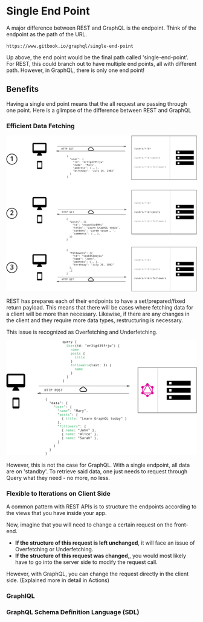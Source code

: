 # Single End Point

A major difference between REST and GraphQL is the endpoint. Think of the endpoint as the path of the URL.

```text
https://www.gitbook.io/graphql/single-end-point
```

Up above, the end point would be the final path called 'single-end-point'. For REST, this could branch out to have multiple end points, all with different path. However, in GraphQL, there is only one end point!

## Benefits

Having a single end point means that the all request are passing through one point. Here is a glimpse of the difference between REST and GraphQL

### Efficient Data Fetching

![](../.gitbook/assets/viwd5i5.png)

REST has prepares each of their endpoints to have a set/prepared/fixed return payload. This means that there will be cases where fetching data for a client will be more than necessary. Likewise, if there are any changes in the client and they require more data types, restructuring is necessary.

This issue is recognized as Overfetching and Underfetching.

![](../.gitbook/assets/uy50ghz.png)

However, this is not the case for GraphQL. With a single endpoint, all data are on 'standby'. To retrieve said data, one just needs to request through Query what they need - no more, no less.

### Flexible to Iterations on Client Side

A common pattern with REST APIs is to structure the endpoints according to the views that you have inside your app. 

Now, imagine that you will need to change a certain request on the front-end. 

* **If the structure of this request is left unchanged**, it will face an issue of Overfetching or Underfetching. 
* **If the structure of this request was changed**,, you would most likely have to go into the server side to modify the request call. 

However, with GraphQL, you can change the request directly in the client side. \(Explained more in detail in Actions\)

### GraphIQL



### GraphQL Schema Definition Language \(SDL\)

